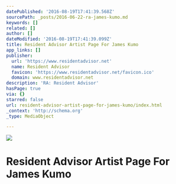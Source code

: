 ```yaml
---
datePublished: '2016-08-19T17:41:39.568Z'
sourcePath: _posts/2016-06-22-ra-james-kumo.md
keywords: []
related: []
author: []
dateModified: '2016-08-19T17:41:39.099Z'
title: Resident Advisor Artist Page For James Kumo
app_links: []
publisher:
  url: 'https://www.residentadvisor.net'
  name: Resident Advisor
  favicon: 'https://www.residentadvisor.net/favicon.ico'
  domain: www.residentadvisor.net
description: 'RA: Resident Advisor'
hasPage: true
via: {}
starred: false
url: resident-advisor-artist-page-for-james-kumo/index.html
_context: 'http://schema.org'
_type: MediaObject

---
```

![](https://the-grid-user-content.s3-us-west-2.amazonaws.com/f2523a16-1cd2-42b5-a550-2d8a79304ff2.png)

# Resident Advisor Artist Page For James Kumo